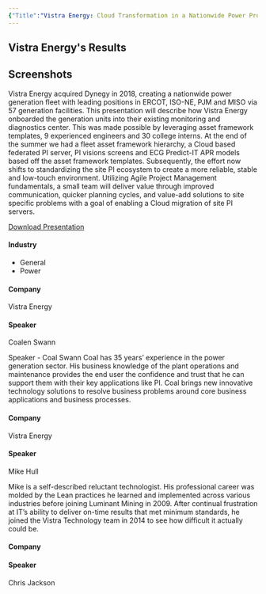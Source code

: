 ```yaml
---
{"Title":"Vistra Energy: Cloud Transformation in a Nationwide Power Producer","Year":2019,"Industry":"Power","URL":"https://resources.osisoft.com/Presentations/Vistra-Energy--Cloud-Transformation-in-a-Nationwide-Power-Producer/","PDF":"https://cdn.osisoft.com/osi/presentations/2019-uc-san-francisco/US19NA-D2PG04-VistraEnergy-Swann-Vistra-Energy-Cloud-Transformation-in-a-Nationwide-Power.pdf","Company":"Vistra Energy","Keywords":["CBM"],"dg-publish":true,"permalink":"/aveva/customer-stories/2019/2019-vistra-energy-vistra-energy-cloud-transformation-in-a-nationwide-power-producer/","dgPassFrontmatter":true}
---
```


## Vistra Energy's Results

## Screenshots

Vistra Energy acquired Dynegy in 2018, creating a nationwide power generation fleet with leading positions in ERCOT, ISO-NE, PJM and MISO via 57 generation facilities. This presentation will describe how Vistra Energy onboarded the generation units into their existing monitoring and diagnostics center. This was made possible by leveraging asset framework templates, 9 experienced engineers and 30 college interns. At the end of the summer we had a fleet asset framework hierarchy, a Cloud based federated PI server, PI visions screens and ECG Predict-IT APR models based off the asset framework templates. Subsequently, the effort now shifts to standardizing the site PI ecosystem to create a more reliable, stable and low-touch environment. Utilizing Agile Project Management fundamentals, a small team will deliver value through improved communication, quicker planning cycles, and value-add solutions to site specific problems with a goal of enabling a Cloud migration of site PI servers.

[Download Presentation](https://cdn.osisoft.com/osi/presentations/2019-uc-san-francisco/US19NA-D2PG04-VistraEnergy-Swann-Vistra-Energy-Cloud-Transformation-in-a-Nationwide-Power.pdf)

#### Industry

- General
- Power

#### Company

Vistra Energy

#### Speaker

Coalen Swann

Speaker - Coal Swann Coal has 35 years’ experience in the power generation sector. His business knowledge of the plant operations and maintenance provides the end user the confidence and trust that he can support them with their key applications like PI. Coal brings new innovative technology solutions to resolve business problems around core business applications and business processes.

#### Company

Vistra Energy

#### Speaker

Mike Hull

Mike is a self-described reluctant technologist. His professional career was molded by the Lean practices he learned and implemented across various industries before joining Luminant Mining in 2009. After continual frustration at IT’s ability to deliver on-time results that met minimum standards, he joined the Vistra Technology team in 2014 to see how difficult it actually could be.

#### Company

#### Speaker

Chris Jackson